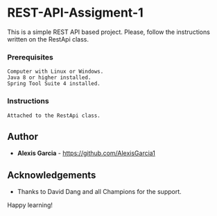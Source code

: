 # REST-API-Assigment-1

This is a simple REST API based project. Please, follow the instructions written on the RestApi class.

### Prerequisites

``` 
Computer with Linux or Windows.
Java 8 or higher installed.
Spring Tool Suite 4 installed.
```

### Instructions

```
Attached to the RestApi class.
```

## Author
* **Alexis Garcia** - https://github.com/AlexisGarcia1

## Acknowledgements

* Thanks to David Dang and all Champions for the support.

Happy learning!
